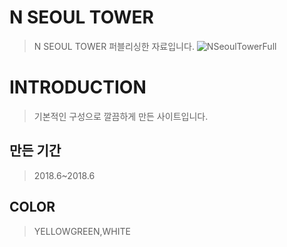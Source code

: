 # N SEOUL TOWER
> N SEOUL TOWER 퍼블리싱한 자료입니다. 
![NSeoulTowerFull](https://user-images.githubusercontent.com/58199479/83516519-2c553f00-a512-11ea-933a-9d808faf4ff6.png)

# INTRODUCTION
> 기본적인 구성으로 깔끔하게 만든 사이트입니다.

## 만든 기간
> 2018.6~2018.6

## COLOR
> YELLOWGREEN,WHITE
